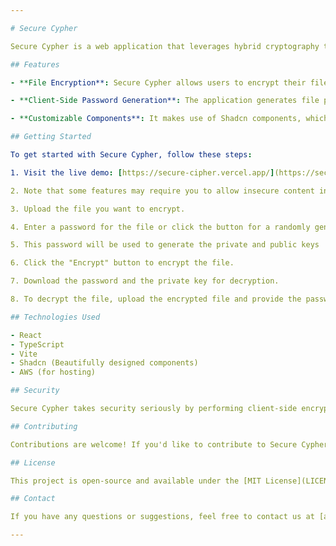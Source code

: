 ```yaml
---

# Secure Cypher

Secure Cypher is a web application that leverages hybrid cryptography to provide secure file encryption and decryption. This project was created as a personal endeavor to enhance knowledge in cryptography and backend development. It incorporates React, TypeScript, Vite, and Shadcn for beautifully designed components.

## Features

- **File Encryption**: Secure Cypher allows users to encrypt their files using hybrid cryptography techniques. Files are encrypted on the client-side for enhanced security.

- **Client-Side Password Generation**: The application generates file passwords on the client-side, ensuring that the server never has access to the decryption keys.

- **Customizable Components**: It makes use of Shadcn components, which are accessible and customizable. You can easily integrate these components into your applications.

## Getting Started

To get started with Secure Cypher, follow these steps:

1. Visit the live demo: [https://secure-cipher.vercel.app/](https://secure-cipher.vercel.app/).

2. Note that some features may require you to allow insecure content in your browser settings since the API used on AWS is hosted on an HTTP server, not HTTPS.

3. Upload the file you want to encrypt.

4. Enter a password for the file or click the button for a randomly generated password. This password is generated on the client-side.

5. This password will be used to generate the private and public keys

6. Click the "Encrypt" button to encrypt the file.

7. Download the password and the private key for decryption.

8. To decrypt the file, upload the encrypted file and provide the password and private key.

## Technologies Used

- React
- TypeScript
- Vite
- Shadcn (Beautifully designed components)
- AWS (for hosting)

## Security

Secure Cypher takes security seriously by performing client-side encryption and ensuring that decryption keys are never transmitted to the server. However, please be aware of the limitations due to the HTTP server hosting the API.

## Contributing

Contributions are welcome! If you'd like to contribute to Secure Cypher, please follow our [contribution guidelines](CONTRIBUTING.md).

## License

This project is open-source and available under the [MIT License](LICENSE).

## Contact

If you have any questions or suggestions, feel free to contact us at [aidelojejoshua@gmail.com](mailto:aidelojejoshua@gmail.com).

---
```

